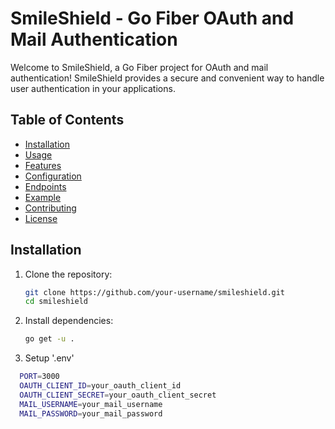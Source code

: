 # SmileShield - Go Fiber OAuth and Mail Authentication

Welcome to SmileShield, a Go Fiber project for OAuth and mail authentication! SmileShield provides a secure and convenient way to handle user authentication in your applications.

## Table of Contents

- [Installation](#installation)
- [Usage](#usage)
- [Features](#features)
- [Configuration](#configuration)
- [Endpoints](#endpoints)
- [Example](#example)
- [Contributing](#contributing)
- [License](#license)

## Installation

1. Clone the repository:

   ```bash
   git clone https://github.com/your-username/smileshield.git
   cd smileshield

2. Install dependencies:

   ```bash
   go get -u .
3. Setup '.env'
 ```bash
   PORT=3000
   OAUTH_CLIENT_ID=your_oauth_client_id
   OAUTH_CLIENT_SECRET=your_oauth_client_secret
   MAIL_USERNAME=your_mail_username
   MAIL_PASSWORD=your_mail_password

